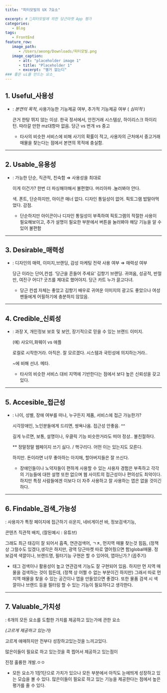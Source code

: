 ```yaml
---
title: "피터모빌의 UX 7요소"

excerpt: # 🥕피터모빌에 의한 당근마켓 App 평가  
categories: 
   - Blog
tags:
   - FrontEnd
feature_row:
   image_path:
      - /Users/aeong/Downloads/피터모빌.png
   image_caption: 
      - alt: "placeholder image 1"
      - title: "Placeholder 1"
      - excerpt: "별거 없는디"
### 좋은 ui를 만드는 요소_
---
```

## 1. Useful_**사용성**

   - : *본연의 목적*, 사용가능한 기능제공 여부, 추가적 기능제공 여부 ( *심미적* )

     큰거 한탕 뛰지 않는 이상. 한국 정서에서, 안전거래 시스템상, 하이리스크 하이리턴. 따라갈 만한 mz대항마 없음. 당근 vs 번개 vs 중고

     - 타사의 비슷한 서비스에 비해 사기의 확률이 적고, 사용자의 근처에서 중고거래 매물을 찾는다는 점에서 본연의 목적에 충실함.
---
## 2. Usable_**유용성**

   - : 가능한 단순, 직관적, 친숙함  ⇒ 사용성을 최대로

     이게 이건가? 한번 더 파싱해야해서 불편했다. 머리아파 .눌러봐야 안다.

     색. 폰트, 단순하지만, 아이콘 매너 없다. 디자인 통일성이 없어. 픽토그램 밥말아먹었다. 감점.

     - 단순하지만 아이콘이나 디자인 통일성이 부족하여 픽토그램의 적절한 사용이 필요해보이고, 추가 설명이 필요한 부분에서 버튼을 눌러봐야 해당 기능을 알 수 있어 불편함
---
## 3. Desirable_**매력성**

   - : 디자인의 매력, 이미지,브랜딩, 감성 마케팅 전략 사용 여부 ⇒ 매력성 여부

     당근 이라는 단어,컨셉. ‘당근을 흔들어 주세요'  김향기 브랜딩. 귀여움, 성공적, 반절만, 여진구 어디? 굿즈를 제대로 했어야지. 당근 카트 누가 끌고다녀.

     - 당근 컨셉 자체는 좋았고 김향기 배우로 귀여운 이미지의 광고도 좋았으나 여성 팬들에게 어필하기에 충분하지 않았음.
---
## 4. Credible_**신뢰성**

   - : 과장 X, 개인정보 보호 및 보안, 장기적으로 믿을 수 있는 브랜드 이미지.

     (예) 샤오미,화웨이 vs 애플

     로컬로 시작한거라. 아직은. 잘 모르겠다. 시스템과 국민성에 의지하는거라..

     ~에 비해 선녀. 메타.

     - 타사의 비슷한 서비스 대비 지역에 기반한다는 점에서 보다 높은 신뢰성을 갖고 있다.
---
## 5. Accesible_**접근성**

   - :  나이, 성별, 장애 여부를 떠나, 누구든지 제품, 서비스에 접근 가능한가?

     시각장애인, 노인분들에게 드리면, 쌍욕나옴. 접근성 안좋음. ^^

     길게 누르면, 보통, 설명이나, 우클릭 기능 비슷한거라도 떠야 정상.. 불친절하다.

     ** 정말정말 웹페이지 쓰기 싫다. / 핵구리다. 어떤 이는 있는지도 모른다.

     하지만. 돈이라면 너무 좋아하는 아지매, 할아버지들은 잘 쓰신다.

     - 장애인들이나 노약자들이 편하게 사용할 수 있는 사용자 경험은 부족하고 각각의 기능들에 대한 설명 또한 없으며 웹 사이트의 접근성이나 편의성도 최악이다. 하지만 특정 사람들에겐 이보다 더 자주 사용하고 잘 사용하는 앱은 없을 것이긴 하다.
---
## 6. Findable_**검색_가능성**

   : 사용자가 특정 페이지에 접근하기 쉬운지, 네비게이션 바, 정보검색기능,

   콘텐츠 직관적 배치, (잘된예시 : 유튜브)

   그래도 최근 태깅이 잘 되어서 흡족, 연관검색어, ㄱㅊ, 먼지역 매물 찾는것 힘듬, (정책상 그럴수도 있겠다,생각은 하지만, 광역 당근마켓 따로 열어줬으면 함)global매물.  정보검색 색깔이나, 브랜드명, 필터기능 구현은 할 수 있어야, 앱아닌가.? (꼽주기)

   - 태그 검색이나 활용성이 높고 연관검색 기능도 잘 구현되어 있음. 하지만 먼 지역 매물을 검색하는 것이 힘든데, (정책 상 어쩔 수 없는 부분이긴 하지만) 그래서 따로 먼 지역 매물을 찾을 수 있는 공간이나 앱을 만들었으면 좋겠다. 또한 물품 검색 시 색깔이나 브랜드 등을 필터링 할 수 있는 기능이 필요하다고 생각한다.
---
## 7. Valuable_**가치성**

   : 6개의 모든 요소를 도합한 가치를 제공하고 있는가에 관한 요소

   *(고르게 제공하고 있는가)*

   고르게 애매하지만 전부다 성장하고있는것을 느끼고있다.

   많은이들이 필요로 하고 있는것을 콕 찝어서 제공하고 있는점이

   진정 훌륭한 개발.ㅇㅇ

   - 모든 요소가 1장1단으로 가치가 있으나 모든 부분에서 아직도 눈에띄게 성장하고 있는 모습을 볼 수 있다. 많은이들이 필요로 하고 있는 기능을 제공한다는 점에서 높은 평가를 줄 수 있다.
